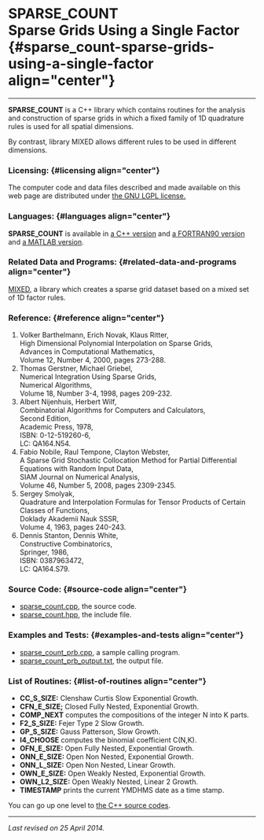 SPARSE\_COUNT\
Sparse Grids Using a Single Factor {#sparse_count-sparse-grids-using-a-single-factor align="center"}
==================================

------------------------------------------------------------------------

**SPARSE\_COUNT** is a C++ library which contains routines for the
analysis and construction of sparse grids in which a fixed family of 1D
quadrature rules is used for all spatial dimensions.

By contrast, library MIXED allows different rules to be used in
different dimensions.

### Licensing: {#licensing align="center"}

The computer code and data files described and made available on this
web page are distributed under [the GNU LGPL
license.](../../txt/gnu_lgpl.txt)

### Languages: {#languages align="center"}

**SPARSE\_COUNT** is available in [a C++
version](../../master/sparse_count/sparse_count.md) and [a FORTRAN90
version](../../f_src/sparse_count/sparse_count.md) and [a MATLAB
version](../../m_src/sparse_count/sparse_count.md).

### Related Data and Programs: {#related-data-and-programs align="center"}

[MIXED](../../master/sparse_grid_mixed/sparse_grid_mixed.md), a
library which creates a sparse grid dataset based on a mixed set of 1D
factor rules.

### Reference: {#reference align="center"}

1.  Volker Barthelmann, Erich Novak, Klaus Ritter,\
    High Dimensional Polynomial Interpolation on Sparse Grids,\
    Advances in Computational Mathematics,\
    Volume 12, Number 4, 2000, pages 273-288.
2.  Thomas Gerstner, Michael Griebel,\
    Numerical Integration Using Sparse Grids,\
    Numerical Algorithms,\
    Volume 18, Number 3-4, 1998, pages 209-232.
3.  Albert Nijenhuis, Herbert Wilf,\
    Combinatorial Algorithms for Computers and Calculators,\
    Second Edition,\
    Academic Press, 1978,\
    ISBN: 0-12-519260-6,\
    LC: QA164.N54.
4.  Fabio Nobile, Raul Tempone, Clayton Webster,\
    A Sparse Grid Stochastic Collocation Method for Partial Differential
    Equations with Random Input Data,\
    SIAM Journal on Numerical Analysis,\
    Volume 46, Number 5, 2008, pages 2309-2345.
5.  Sergey Smolyak,\
    Quadrature and Interpolation Formulas for Tensor Products of Certain
    Classes of Functions,\
    Doklady Akademii Nauk SSSR,\
    Volume 4, 1963, pages 240-243.
6.  Dennis Stanton, Dennis White,\
    Constructive Combinatorics,\
    Springer, 1986,\
    ISBN: 0387963472,\
    LC: QA164.S79.

### Source Code: {#source-code align="center"}

-   [sparse\_count.cpp](sparse_count.cpp), the source code.
-   [sparse\_count.hpp](sparse_count.hpp), the include file.

### Examples and Tests: {#examples-and-tests align="center"}

-   [sparse\_count\_prb.cpp](sparse_count_prb.cpp), a sample calling
    program.
-   [sparse\_count\_prb\_output.txt](sparse_count_prb_output.txt), the
    output file.

### List of Routines: {#list-of-routines align="center"}

-   **CC\_S\_SIZE:** Clenshaw Curtis Slow Exponential Growth.
-   **CFN\_E\_SIZE;** Closed Fully Nested, Exponential Growth.
-   **COMP\_NEXT** computes the compositions of the integer N into K
    parts.
-   **F2\_S\_SIZE:** Fejer Type 2 Slow Growth.
-   **GP\_S\_SIZE:** Gauss Patterson, Slow Growth.
-   **I4\_CHOOSE** computes the binomial coefficient C(N,K).
-   **OFN\_E\_SIZE:** Open Fully Nested, Exponential Growth.
-   **ONN\_E\_SIZE:** Open Non Nested, Exponential Growth.
-   **ONN\_L\_SIZE:** Open Non Nested, Linear Growth.
-   **OWN\_E\_SIZE:** Open Weakly Nested, Exponential Growth.
-   **OWN\_L2\_SIZE:** Open Weakly Nested, Linear 2 Growth.
-   **TIMESTAMP** prints the current YMDHMS date as a time stamp.

You can go up one level to [the C++ source codes](../cpp_src.md).

------------------------------------------------------------------------

*Last revised on 25 April 2014.*
